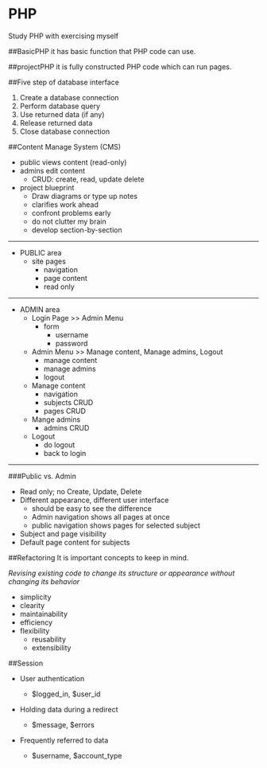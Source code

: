 # PHP
Study PHP with exercising myself

##BasicPHP
it has basic function that PHP code can use.

##projectPHP
it is fully constructed PHP code which can run pages.

##Five step of database interface
1. Create a database connection
2. Perform database query
3. Use returned data (if any)
4. Release returned data
5. Close database connection

##Content Manage System (CMS)
- public views content (read-only)
- admins edit content
  * CRUD: create, read, update delete
- project blueprint
  * Draw diagrams or type up notes
  * clarifies work ahead
  * confront problems early
  * do not clutter my brain
  * develop section-by-section

---

- PUBLIC area
  * site pages
    - navigation
    - page content
    - read only

---

- ADMIN area
  * Login Page >> Admin Menu
    - form
      * username
      * password
  * Admin Menu >> Manage content, Manage admins, Logout
    - manage content
    - manage admins
    - logout
  * Manage content
    - navigation
    - subjects CRUD
    - pages CRUD
  * Mange admins
    - admins CRUD
  * Logout
    - do logout
    - back to login

---

###Public vs. Admin
* Read only; no Create, Update, Delete
* Different appearance, different user interface
  - should be easy to see the difference
  - Admin navigation shows all pages at once
  - public navigation shows pages for selected subject
* Subject and page visibility
* Default page content for subjects

##Refactoring
It is important concepts to keep in mind.

_Revising existing code to change its structure or appearance without changing its behavior_

- simplicity
- clearity
- maintainability
- efficiency
- flexibility
  * reusability
  * extensibility

##Session
- User authentication
  * $logged_in, $user_id

- Holding data during a redirect
  * $message, $errors

- Frequently referred to data
  * $username, $account_type
